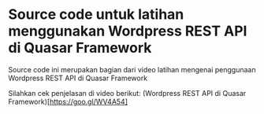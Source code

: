 # Source code untuk latihan menggunakan Wordpress REST API di Quasar Framework

Source code ini merupakan bagian dari video latihan mengenai penggunaan Wordpress REST API di Quasar Framework

Silahkan cek penjelasan di video berikut:
(Wordpress REST API di Quasar Framework)[https://goo.gl/WV4A54]
